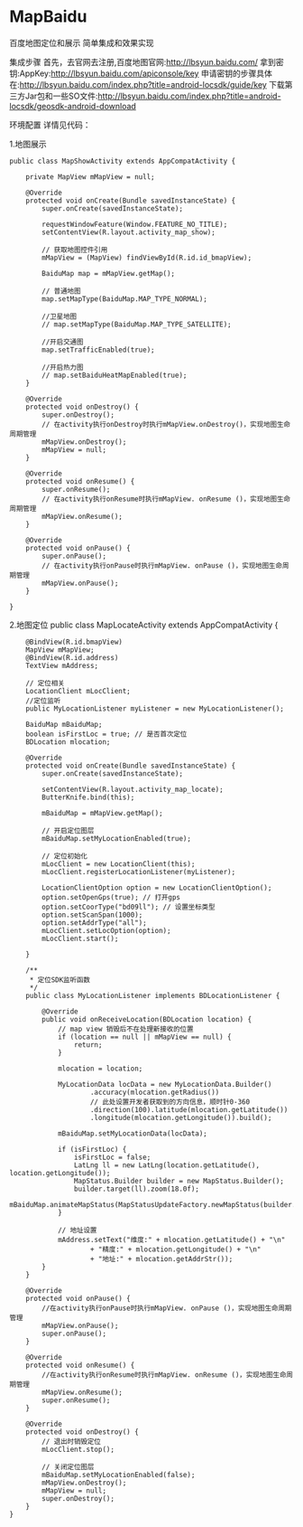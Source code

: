 # MapBaidu
百度地图定位和展示  简单集成和效果实现


集成步骤
    首先，去官网去注册,百度地图官网:http://lbsyun.baidu.com/
    拿到密钥:AppKey:http://lbsyun.baidu.com/apiconsole/key
    申请密钥的步骤具体在:http://lbsyun.baidu.com/index.php?title=android-locsdk/guide/key
    下载第三方Jar包和一些SO文件:http://lbsyun.baidu.com/index.php?title=android-locsdk/geosdk-android-download

环境配置
    详情见代码：


1.地图展示
    
    public class MapShowActivity extends AppCompatActivity {
    
        private MapView mMapView = null;
    
        @Override
        protected void onCreate(Bundle savedInstanceState) {
            super.onCreate(savedInstanceState);
    
            requestWindowFeature(Window.FEATURE_NO_TITLE);
            setContentView(R.layout.activity_map_show);
    
            // 获取地图控件引用
            mMapView = (MapView) findViewById(R.id.id_bmapView);
    
            BaiduMap map = mMapView.getMap();
    
            // 普通地图
            map.setMapType(BaiduMap.MAP_TYPE_NORMAL);
    
            //卫星地图
            // map.setMapType(BaiduMap.MAP_TYPE_SATELLITE);
    
            //开启交通图
            map.setTrafficEnabled(true);
    
            //开启热力图
            // map.setBaiduHeatMapEnabled(true);
        }
    
        @Override
        protected void onDestroy() {
            super.onDestroy();
            // 在activity执行onDestroy时执行mMapView.onDestroy()，实现地图生命周期管理
            mMapView.onDestroy();
            mMapView = null;
        }
    
        @Override
        protected void onResume() {
            super.onResume();
            // 在activity执行onResume时执行mMapView. onResume ()，实现地图生命周期管理
            mMapView.onResume();
        }
    
        @Override
        protected void onPause() {
            super.onPause();
            // 在activity执行onPause时执行mMapView. onPause ()，实现地图生命周期管理
            mMapView.onPause();
        }
    
    }


2.地图定位
    public class MapLocateActivity extends AppCompatActivity {
    
        @BindView(R.id.bmapView)
        MapView mMapView;
        @BindView(R.id.address)
        TextView mAddress;
    
        // 定位相关
        LocationClient mLocClient;
        //定位监听
        public MyLocationListener myListener = new MyLocationListener();
    
        BaiduMap mBaiduMap;
        boolean isFirstLoc = true; // 是否首次定位
        BDLocation mlocation;
    
        @Override
        protected void onCreate(Bundle savedInstanceState) {
            super.onCreate(savedInstanceState);
    
            setContentView(R.layout.activity_map_locate);
            ButterKnife.bind(this);
    
            mBaiduMap = mMapView.getMap();
    
            // 开启定位图层
            mBaiduMap.setMyLocationEnabled(true);
    
            // 定位初始化
            mLocClient = new LocationClient(this);
            mLocClient.registerLocationListener(myListener);
    
            LocationClientOption option = new LocationClientOption();
            option.setOpenGps(true); // 打开gps
            option.setCoorType("bd09ll"); // 设置坐标类型
            option.setScanSpan(1000);
            option.setAddrType("all");
            mLocClient.setLocOption(option);
            mLocClient.start();
    
        }
    
        /**
         * 定位SDK监听函数
         */
        public class MyLocationListener implements BDLocationListener {
    
            @Override
            public void onReceiveLocation(BDLocation location) {
                // map view 销毁后不在处理新接收的位置
                if (location == null || mMapView == null) {
                    return;
                }
    
                mlocation = location;
    
                MyLocationData locData = new MyLocationData.Builder()
                        .accuracy(mlocation.getRadius())
                        // 此处设置开发者获取到的方向信息，顺时针0-360
                        .direction(100).latitude(mlocation.getLatitude())
                        .longitude(mlocation.getLongitude()).build();
    
                mBaiduMap.setMyLocationData(locData);
    
                if (isFirstLoc) {
                    isFirstLoc = false;
                    LatLng ll = new LatLng(location.getLatitude(), location.getLongitude());
                    MapStatus.Builder builder = new MapStatus.Builder();
                    builder.target(ll).zoom(18.0f);
                    mBaiduMap.animateMapStatus(MapStatusUpdateFactory.newMapStatus(builder.build()));
                }
    
                // 地址设置
                mAddress.setText("维度:" + mlocation.getLatitude() + "\n"
                        + "精度:" + mlocation.getLongitude() + "\n"
                        + "地址:" + mlocation.getAddrStr());
            }
        }
    
        @Override
        protected void onPause() {
            //在activity执行onPause时执行mMapView. onPause ()，实现地图生命周期管理
            mMapView.onPause();
            super.onPause();
        }
    
        @Override
        protected void onResume() {
            //在activity执行onResume时执行mMapView. onResume ()，实现地图生命周期管理
            mMapView.onResume();
            super.onResume();
        }
    
        @Override
        protected void onDestroy() {
            // 退出时销毁定位
            mLocClient.stop();
    
            // 关闭定位图层
            mBaiduMap.setMyLocationEnabled(false);
            mMapView.onDestroy();
            mMapView = null;
            super.onDestroy();
        }
    }

